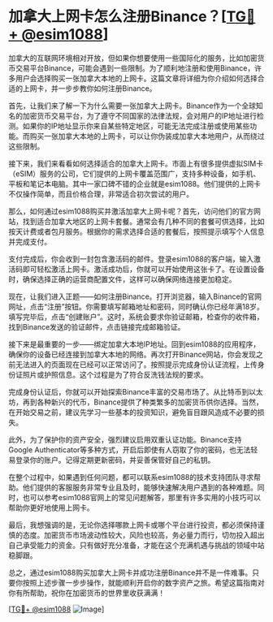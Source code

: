 # 加拿大上网卡怎么注册Binance？[[TG💪+ @esim1088](https://t.me/s/esim1088)]

加拿大的互联网环境相对开放，但如果你想要使用一些国际化的服务，比如加密货币交易平台Binance，可能会遇到一些限制。为了顺利地注册和使用Binance，许多用户会选择购买一张加拿大本地的上网卡。这篇文章将详细为你介绍如何选择合适的上网卡，并一步步教你如何注册Binance。

首先，让我们来了解一下为什么需要一张加拿大上网卡。Binance作为一个全球知名的加密货币交易平台，为了遵守不同国家的法律法规，会对用户的IP地址进行检测。如果你的IP地址显示你来自某些特定地区，可能无法完成注册或使用某些功能。而购买一张加拿大本地的上网卡，可以让你伪装成加拿大本地用户，从而绕过这些限制。

接下来，我们来看看如何选择适合的加拿大上网卡。市面上有很多提供虚拟SIM卡（eSIM）服务的公司，它们提供的上网卡覆盖范围广，支持多种设备，如手机、平板和笔记本电脑。其中一家口碑不错的企业就是esim1088。他们提供的上网卡不仅操作简单，而且价格合理，非常适合初次尝试的用户。

那么，如何通过esim1088购买并激活加拿大上网卡呢？首先，访问他们的官方网站，找到适合加拿大地区的上网卡套餐。通常会有几种不同的套餐可供选择，比如按天计费或者包月服务。根据你的需求选择合适的套餐后，按照提示填写个人信息并完成支付。

支付完成后，你会收到一封包含激活码的邮件。登录esim1088的客户端，输入激活码即可轻松激活上网卡。激活成功后，你就可以开始使用这张卡了。在设置设备时，确保选择正确的运营商配置文件，这样可以确保网络连接更加稳定。

现在，让我们进入正题——如何注册Binance。打开浏览器，输入Binance的官网网址，点击“注册”按钮。你需要填写邮箱地址和密码，同时确认你已经年满18岁。填写完毕后，点击“创建账户”。这时，系统会要求你验证邮箱，检查你的收件箱，找到Binance发送的验证邮件，点击链接完成邮箱验证。

接下来是最重要的一步——绑定加拿大本地IP地址。回到esim1088的应用程序，确保你的设备已经连接到加拿大本地的网络。再次打开Binance网站，你会发现之前无法进入的页面现在已经可以正常访问了。按照提示完成身份认证流程，上传身份证照片或护照信息。这个过程是为了符合反洗钱法规的要求。

完成身份认证后，你就可以开始探索Binance丰富的交易市场了。从比特币到以太坊，再到各种新兴的代币，Binance提供了种类繁多的加密货币供你选择。当然，在开始交易之前，建议先学习一些基本的投资知识，避免盲目跟风造成不必要的损失。

此外，为了保护你的资产安全，强烈建议启用双重认证功能。Binance支持Google Authenticator等多种方式，开启后即使有人窃取了你的密码，也无法轻易登录你的账户。记得定期更新密码，并妥善保管好自己的私钥。

在整个过程中，如果遇到任何问题，都可以联系esim1088的技术支持团队寻求帮助。他们提供的客服服务非常专业且及时，能够快速解决用户遇到的各种难题。同时，也可以参考esim1088官网上的常见问题解答，那里有许多实用的小技巧可以帮助你更好地使用上网卡。

最后，我想强调的是，无论你选择哪款上网卡或哪个平台进行投资，都必须保持谨慎的态度。加密货币市场波动性较大，风险也较高，务必量力而行，切勿投入超出自己承受能力的资金。只有做好充分准备，才能在这个充满机遇与挑战的领域中站稳脚跟。

总之，通过esim1088购买加拿大上网卡并成功注册Binance并不是一件难事。只要你按照上述步骤一步步操作，就能顺利开启你的数字资产之旅。希望这篇指南对你有所帮助，祝你在加密货币的世界里收获满满！

[[TG💪+ @esim1088](https://t.me/s/esim1088) ![Image](https://i.postimg.cc/4NQfJmqS/Snipaste-2025-05-13-00-14-12.png)]